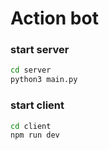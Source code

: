# Action bot

### start server

```bash
cd server
python3 main.py
```

### start client

```bash
cd client
npm run dev
```
